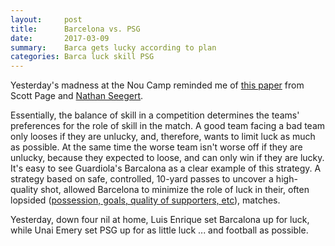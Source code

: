 ```yaml
---
layout:     post
title:      Barcelona vs. PSG
date:       2017-03-09
summary:    Barca gets lucky according to plan
categories: Barca luck skill PSG
---
```


Yesterday's madness at the Nou Camp reminded me of [this paper](http://homedev.business.utah.edu/u0908787/papers/LuckSkillGames.pdf) from Scott Page and [Nathan Seegert](http://homedev.business.utah.edu/u0908787/).

Essentially, the balance of skill in a competition determines the teams' preferences for the role of skill in the match. A good team facing a bad team only looses if they are unlucky, and, therefore, wants to limit luck as much as possible. At the same time the worse team isn't worse off if they are unlucky, because they expected to loose, and can only win if they are lucky. It's easy to see Guardiola's Barcalona as a clear example of this strategy. A strategy based on safe, controlled, 10-yard passes to uncover a high-quality shot, allowed Barcelona to minimize the role of luck in their, often lopsided ([possession, goals, quality of supporters, etc](https://www.theguardian.com/football/live/2016/mar/16/barcelona-v-arsenal-champions-league-last-16-live)), matches.

Yesterday, down four nil at home, Luis Enrique set Barcalona up for luck, while Unai Emery set PSG up for as little luck ... and football as possible.
